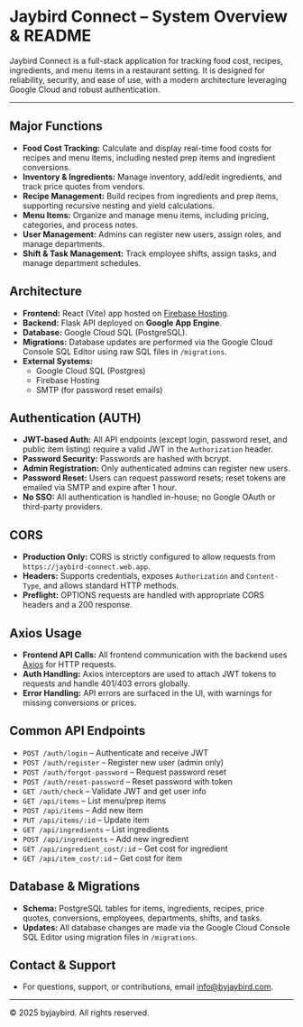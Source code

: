 
# Jaybird Connect – System Overview & README

Jaybird Connect is a full-stack application for tracking food cost, recipes, ingredients, and menu items in a restaurant setting. It is designed for reliability, security, and ease of use, with a modern architecture leveraging Google Cloud and robust authentication.

---

## Major Functions

- **Food Cost Tracking:** Calculate and display real-time food costs for recipes and menu items, including nested prep items and ingredient conversions.
- **Inventory & Ingredients:** Manage inventory, add/edit ingredients, and track price quotes from vendors.
- **Recipe Management:** Build recipes from ingredients and prep items, supporting recursive nesting and yield calculations.
- **Menu Items:** Organize and manage menu items, including pricing, categories, and process notes.
- **User Management:** Admins can register new users, assign roles, and manage departments.
- **Shift & Task Management:** Track employee shifts, assign tasks, and manage department schedules.

## Architecture

- **Frontend:** React (Vite) app hosted on [Firebase Hosting](https://jaybird-connect.web.app).
- **Backend:** Flask API deployed on **Google App Engine**.
- **Database:** Google Cloud SQL (PostgreSQL).
- **Migrations:** Database updates are performed via the Google Cloud Console SQL Editor using raw SQL files in `/migrations`.
- **External Systems:**
  - Google Cloud SQL (Postgres)
  - Firebase Hosting
  - SMTP (for password reset emails)

## Authentication (AUTH)

- **JWT-based Auth:** All API endpoints (except login, password reset, and public item listing) require a valid JWT in the `Authorization` header.
- **Password Security:** Passwords are hashed with bcrypt.
- **Admin Registration:** Only authenticated admins can register new users.
- **Password Reset:** Users can request password resets; reset tokens are emailed via SMTP and expire after 1 hour.
- **No SSO:** All authentication is handled in-house; no Google OAuth or third-party providers.

## CORS

- **Production Only:** CORS is strictly configured to allow requests from `https://jaybird-connect.web.app`.
- **Headers:** Supports credentials, exposes `Authorization` and `Content-Type`, and allows standard HTTP methods.
- **Preflight:** OPTIONS requests are handled with appropriate CORS headers and a 200 response.

## Axios Usage

- **Frontend API Calls:** All frontend communication with the backend uses [Axios](https://axios-http.com/) for HTTP requests.
- **Auth Handling:** Axios interceptors are used to attach JWT tokens to requests and handle 401/403 errors globally.
- **Error Handling:** API errors are surfaced in the UI, with warnings for missing conversions or prices.

## Common API Endpoints

- `POST /auth/login` – Authenticate and receive JWT
- `POST /auth/register` – Register new user (admin only)
- `POST /auth/forgot-password` – Request password reset
- `POST /auth/reset-password` – Reset password with token
- `GET /auth/check` – Validate JWT and get user info
- `GET /api/items` – List menu/prep items
- `POST /api/items` – Add new item
- `PUT /api/items/:id` – Update item
- `GET /api/ingredients` – List ingredients
- `POST /api/ingredients` – Add new ingredient
- `GET /api/ingredient_cost/:id` – Get cost for ingredient
- `GET /api/item_cost/:id` – Get cost for item

## Database & Migrations

- **Schema:** PostgreSQL tables for items, ingredients, recipes, price quotes, conversions, employees, departments, shifts, and tasks.
- **Updates:** All database changes are made via the Google Cloud Console SQL Editor using migration files in `/migrations`.

## Contact & Support

- For questions, support, or contributions, email [info@byjaybird.com](mailto:info@byjaybird.com).

---

© 2025 byjaybird. All rights reserved.
